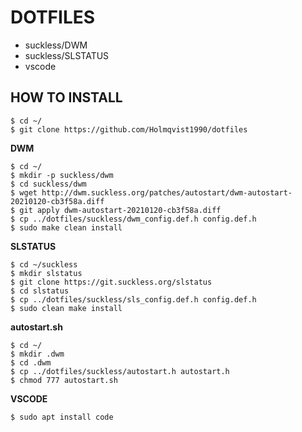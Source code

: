 # DOTFILES

* suckless/DWM
* suckless/SLSTATUS
* vscode

## HOW TO INSTALL

```
$ cd ~/
$ git clone https://github.com/Holmqvist1990/dotfiles
```

**DWM**
```
$ cd ~/
$ mkdir -p suckless/dwm
$ cd suckless/dwm
$ wget http://dwm.suckless.org/patches/autostart/dwm-autostart-20210120-cb3f58a.diff
$ git apply dwm-autostart-20210120-cb3f58a.diff
$ cp ../dotfiles/suckless/dwm_config.def.h config.def.h
$ sudo make clean install
```

**SLSTATUS**
```
$ cd ~/suckless
$ mkdir slstatus
$ git clone https://git.suckless.org/slstatus
$ cd slstatus
$ cp ../dotfiles/suckless/sls_config.def.h config.def.h
$ sudo clean make install
```

**autostart.sh**
```
$ cd ~/
$ mkdir .dwm
$ cd .dwm
$ cp ../dotfiles/suckless/autostart.h autostart.h
$ chmod 777 autostart.sh
```

**VSCODE**
```
$ sudo apt install code
```
